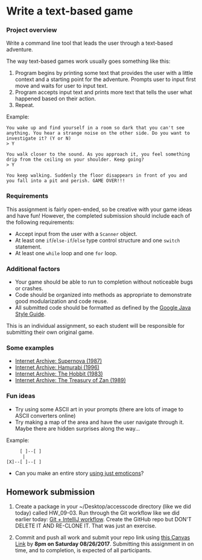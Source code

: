 # Write a text-based game

### Project overview

Write a command line tool that leads the user through a text-based adventure.

The way text-based games work usually goes something like this:

1. Program begins by printing some text that provides the user with a little context and a starting point for the adventure. Prompts user to input first move and waits for user to input text. 
2. Program accepts input text and prints more text that tells the user what happened based on their action. 
3. Repeat.

Example:

```
You wake up and find yourself in a room so dark that you can't see anything. You hear a strange noise on the other side. Do you want to investigate it? (Y or N)
> Y

You walk closer to the sound. As you approach it, you feel something drip from the ceiling on your shoulder. Keep going?
> Y

You keep walking. Suddenly the floor disappears in front of you and you fall into a pit and perish. GAME OVER!!!
```

### Requirements

This assignment is fairly open-ended, so be creative with your game ideas and have fun! However, the completed submission should include each of the following requirements:

- Accept input from the user with a `Scanner` object.
- At least one `if`/`else-if`/`else` type control structure and one `switch` statement.
- At least one `while` loop and one `for` loop.

### Additional factors

- Your game should be able to run to completion without noticeable bugs or crashes.
- Code should be organized into methods as appropriate to demonstrate good modularization and code reuse.
- All submitted code should be formatted as defined by the [Google Java Style Guide](https://google.github.io/styleguide/javaguide.html).

This is an individual assignment, so each student will be responsible for submitting their own original game.

### Some examples

- [Internet Archive: Supernova (1987)](https://archive.org/details/msdos_Supernova_1987)
- [Internet Archive: Hamurabi (1996)](https://archive.org/details/msdos_Hamurabi_1996)
- [Internet Archive: The Hobbit (1983)](https://archive.org/details/msdos_Hobbit_The_1983)
- [Internet Archive: The Treasury of Zan (1989)](https://archive.org/details/treasury-of-zan)

### Fun ideas 

- Try using some ASCII art in your prompts (there are lots of image to ASCII converters online)
- Try making a map of the area and have the user navigate through it. Maybe there are hidden surprises along the way...

Example:

```
     [ ]--[ ]
      |
[X]--[ ]--[ ]
```

- Can you make an entire story [using just emoticons](http://hexascii.com/japanese-emoticons/)?

## Homework submission

1. Create a package in your ~/Desktop/accesscode directory (like we did today) called HW_09-03. Run through the Git workflow like we did earlier today: [Git + IntelliJ workflow](../resources/git-intellij-workflow.md). Create the GitHub repo but DON'T DELETE IT AND RE-CLONE IT. That was just an exercise.

2. Commit and push all work and submit your repo link using [this Canvas Link]() by **8pm on Saturday 08/26/2017**. Submitting this assignment in on time, and to completion, is expected of all participants.
